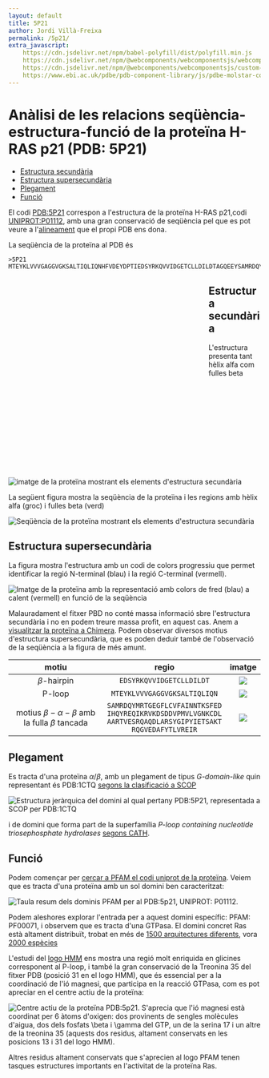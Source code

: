 ```yaml
---
layout: default
title: 5P21
author: Jordi Villà-Freixa
permalink: /5p21/
extra_javascript:
    https://cdn.jsdelivr.net/npm/babel-polyfill/dist/polyfill.min.js
    https://cdn.jsdelivr.net/npm/@webcomponents/webcomponentsjs/webcomponents-lite.js
    https://cdn.jsdelivr.net/npm/@webcomponents/webcomponentsjs/custom-elements-es5-adapter.js
    https://www.ebi.ac.uk/pdbe/pdb-component-library/js/pdbe-molstar-component-1.2.1.js
---
```

<link rel="stylesheet" type="text/css" href="https://www.ebi.ac.uk/pdbe/pdb-component-library/css/pdbe-molstar-1.2.1.css">
<h1> Anàlisi de les relacions seqüència-estructura-funció de la proteïna H-RAS p21 (PDB: 5P21)</h1>

- [Estructura secundària](#estructura-secundària)
- [Estructura supersecundària](#estructura-supersecundària)
- [Plegament](#plegament)
- [Funció](#funció)

 El codi [PDB:5P21](https://www.rcsb.org/structure/5p21) correspon a l'estructura de la proteïna H-RAS p21,codi [UNIPROT:P01112](https://www.uniprot.org/uniprot/P01112), amb una gran conservació de seqüència pel que es pot veure a l'[alineament](https://www.rcsb.org/uniprot/P01112) que el propi PDB ens dona.

La seqüència de la proteïna al PDB és

```fasta
>5P21
MTEYKLVVVGAGGVGKSALTIQLIQNHFVDEYDPTIEDSYRKQVVIDGETCLLDILDTAGQEEYSAMRDQYMRTGEGFLCVFAINNTKSFEDIHQYREQIKRVKDSDDVPMVLVGNKCDLAARTVESRQAQDLARSYGIPYIETSAKTRQGVEDAFYTLVREIRQH
```
<style>
            #myViewer{
              float:left;
              width:400px;
              height: 400px;
              position:relative;
            }
        </style>
<div id="myViewer">
            <pdbe-molstar id="pdbeMolstarComponent" molecule-id="5p21" hide-controls="true"></pdbe-molstar>
        </div>

## Estructura secundària

L'estructura presenta tant hèlix alfa com fulles beta

![imatge de la proteïna mostrant els elements d'estructura secundària](../figures/5p21_2nd.png)

La següent figura mostra la seqüència de la proteïna i les regions amb hèlix alfa (groc) i fulles beta (verd)

![Seqüència de la proteïna mostrant els elements d'estructura secundària](../figures/5p21_seq.png)

## Estructura supersecundària

La figura mostra l'estructura amb un codi de colors progressiu que permet identificar la regió N-terminal (blau) i la regió C-terminal (vermell).

![Imatge de la proteïna amb la representació amb colors de fred (blau) a calent (vermell) en funció de la seqüència](../figures/5p21_rainbow.png)

Malauradament el fitxer PBD no conté massa informació sbre l'estructura secundària i no en podem treure massa profit, en aquest cas. Anem a [visualitzar la proteïna a Chimera](../code/5p21.py). Podem observar diversos motius d'estructura supersecundària, que es poden deduir també de l'observació de la seqüència a la figura de més amunt.

| motiu | regio | imatge |
|:-------:|:-------:|:--------:|
|   $\beta$-hairpin    |   ```EDSYRKQVVIDGETCLLDILDT```    |   ![](../figures/5p21_hairpin.png)     |
|    P-loop   |    ```MTEYKLVVVGAGGVGKSALTIQLIQN```   |    ![](../figures/5p21_ploop.png)       |
|     motius $\beta-\alpha-\beta$ amb la fulla $\beta$ tancada    |    ```SAMRDQYMRTGEGFLCVFAINNTKSFED```<br>```IHQYREQIKRVKDSDDVPMVLVGNKCDL```<br>```AARTVESRQAQDLARSYGIPYIETSAKT```<br>```RQGVEDAFYTLVREIR``` |    ![](../figures/5p21_betaalphabeta.png)       |

## Plegament

Es tracta d'una proteïna $\alpha/\beta$, amb un plegament de tipus *G-domain-like* quin representant és PDB:1CTQ [segons la clasificació a SCOP](https://scop.mrc-lmb.cam.ac.uk/term/8019404)

![Estructura jeràrquica del domini al qual pertany PDB:5P21, representada a SCOP per PDB:1CTQ](../figures/1CTQ_SCOP.png)

i de domini que forma part de la superfamília *P-loop containing nucleotide triosephosphate hydrolases* [segons CATH](http://www.cathdb.info/search?q=5p21).

## Funció

Podem començar per [cercar a PFAM el codi uniprot de la proteïna](http://pfam.xfam.org/protein/P01112). Veiem que es tracta d'una proteïna amb un sol domini ben caracteritzat:

![Taula resum dels dominis PFAM per al PDB:5p21, UNIPROT: P01112](../figures/5p21_pfam1.png).

Podem aleshores explorar l'entrada per a aquest domini específic: PFAM: PF00071, i observem que es tracta d'una GTPasa. El domini concret Ras està altament distribuït, trobat en més de [1500 arquitectures diferents](http://pfam.xfam.org/family/PF00071#tabview=tab1), vora [2000 espècies](http://pfam.xfam.org/family/PF00071#tabview=tab7)

L'estudi del [logo HMM](http://pfam.xfam.org/family/ras#tabview=tab4) ens mostra una regió molt enriquida en glicines corresponent al P-loop, i també la gran conservació de la Treonina 35 del fitxer PDB (posició 31 en el logo HMM), que és essencial per a la coordinació de l'ió magnesi, que participa en la reacció GTPasa, com es pot apreciar en el centre actiu de la proteïna:

![Centre actiu de la proteïna PDB:5p21. S'aprecia que l'ió magnesi està coordinat per 6 àtoms d'oxigen: dos provinents de sengles molècules d'aigua, dos dels fosfats $\beta$ i $\gamma$ del GTP, un de la serina 17 i un altre de la treonina 35 (aquests dos residus, altament conservats en les posicions [13 i 31 del logo HMM](http://pfam.xfam.org/family/ras#tabview=tab4)).](../figures/5p21_centreactiu.png)

Altres residus altament conservats que s'aprecien al logo PFAM tenen tasques estructures importants en l'activitat de la proteïna Ras.
